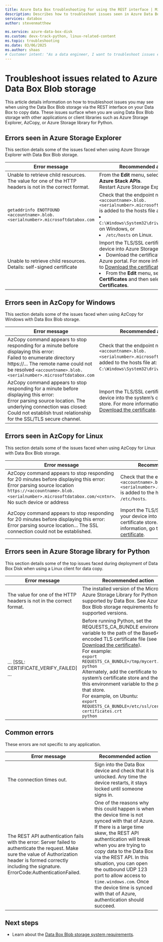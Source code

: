 ```yaml
---
title: Azure Data Box troubleshooting for using the REST interface | Microsoft Docs 
description: Describes how to troubleshoot issues seen in Azure Data Box when data copy is via the REST interface.
services: databox
author: stevenmatthew

ms.service: azure-data-box-disk
ms.custom: devx-track-python, linux-related-content
ms.topic: troubleshooting
ms.date: 03/06/2025
ms.author: shaas
# Customer intent: "As a data engineer, I want to troubleshoot issues encountered while using Azure Data Box via the REST interface, so that I can ensure successful data transfers without interruptions."
---
```


# Troubleshoot issues related to Azure Data Box Blob storage

This article details information on how to troubleshoot issues you may see when using the Data Box Blob storage via the REST interface on your Data Box to copy data. These issues surface when you are using Data Box Blob storage with other applications or client libraries such as Azure Storage Explorer, AzCopy, or Azure Storage library for Python.

## Errors seen in Azure Storage Explorer

This section details some of the issues faced when using Azure Storage Explorer with Data Box Blob storage.

|Error message  |Recommended action |
|---------|---------|
|Unable to retrieve child resources. The value for one of the HTTP headers is not in the correct format.|From the **Edit** menu, select **Target Azure Stack APIs**. <br>Restart Azure Storage Explorer.|
|`getaddrinfo ENOTFOUND <accountname>.blob.<serialnumber>.microsoftdatabox.com` |Check that the endpoint name `<accountname>.blob.<serialnumber>.microsoftdatabox.com` is added to the hosts file at this path: <li>`C:\Windows\System32\drivers\etc\hosts` on Windows, or </li><li> `/etc/hosts` on Linux.</li>|
|Unable to retrieve child resources. <br>Details: self-signed certificate |Import the TLS/SSL certificate for your device into Azure Storage Explorer: <li>Download the certificate from the Azure portal. For more information, go to [Download the certificate](data-box-deploy-copy-data-via-rest.md#download-certificate).</li><li>From the **Edit** menu, select **SSL Certificates** and then select **Import Certificates**.</li>|

## Errors seen in AzCopy for Windows

This section details some of the issues faced when using AzCopy for Windows with Data Box Blob storage.

|Error message  |Recommended action |
|---------|---------|
|AzCopy command appears to stop responding for a minute before displaying this error: <br>Failed to enumerate directory https://… The remote name could not be resolved `<accountname>.blob.<serialnumber>.microsoftdatabox.com`|Check that the endpoint name `<accountname>.blob.<serialnumber>.microsoftdatabox.com` is added to the hosts file at: `C:\Windows\System32\drivers\etc\hosts`.|
|AzCopy command appears to stop responding for a minute before displaying this error: <br>Error parsing source location. The underlying connection was closed: Could not establish trust relationship for the SSL/TLS secure channel.|Import the TLS/SSL certificate for your device into the system’s certificate store. For more information, go to [Download the certificate](data-box-deploy-copy-data-via-rest.md#download-certificate).|


## Errors seen in AzCopy for Linux

This section details some of the issues faced when using AzCopy for Linux with Data Box Blob storage.

|Error message  |Recommended action |
|---------|---------|
|AzCopy command appears to stop responding for 20 minutes before displaying this error: <br>Error parsing source location `https://<accountname>.blob.<serialnumber>.microsoftdatabox.com/<cntnr>`. No such device or address|Check that the endpoint name `<accountname>.blob.<serialnumber>.microsoftdatabox.com` is added to the hosts file at: `/etc/hosts`.|
|AzCopy command appears to stop responding for 20 minutes before displaying this error: <br>Error parsing source location… The SSL connection could not be established.|Import the TLS/SSL certificate for your device into the system’s certificate store. For more information, go to [Download the certificate](data-box-deploy-copy-data-via-rest.md#download-certificate).|

## Errors seen in Azure Storage library for Python

This section details some of the top issues faced during deployment of Data Box Disk when using a Linux client for data copy.

|Error message  |Recommended action |
|---------|---------|
|The value for one of the HTTP headers is not in the correct format. |The installed version of the Microsoft Azure Storage Library for Python is not supported by Data Box. See Azure Data Box Blob storage requirements for supported versions.|
|… [SSL: CERTIFICATE_VERIFY_FAILED] …|Before running Python, set the REQUESTS_CA_BUNDLE environment variable to the path of the Base64-encoded TLS certificate file (see how to [Download the certificate](data-box-deploy-copy-data-via-rest.md#download-certificate)). <br>For example:<br>`export REQUESTS_CA_BUNDLE=/tmp/mycert.cer` <br>`python` <br>Alternately, add the certificate to the system’s certificate store and then set this environment variable to the path of that store. <br> For example, on Ubuntu: <br>`export REQUESTS_CA_BUNDLE=/etc/ssl/certs/ca-certificates.crt` <br>`python`|


## Common errors

These errors are not specific to any application.

|Error message  |Recommended action |
|---------|---------|
|The connection times out. |Sign into the Data Box device and check that it is unlocked. Any time the device restarts, it stays locked until someone signs in.|
|The REST API authentication fails with the error: Server failed to authenticate the request. Make sure the value of Authorization header is formed correctly including the signature. ErrorCode:AuthenticationFailed. |One of the reasons why this could happen is when the device time is not synced with that of Azure. If there is a large time skew, the REST API authentication will break when you are trying to copy data to the Data Box via the REST API. In this situation, you can open the outbound UDP 123 port to allow access to `time.windows.com`. Once the device time is synced with that of Azure, authentication should succeed. |

## Next steps

- Learn about the [Data Box Blob storage system requirements](data-box-system-requirements-rest.md).
